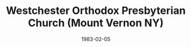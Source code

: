 ---
date: &id001 1983-02-05
end_date: null
location:
  address: 56 West Sydney Avenue
  city: Mount Vernon
  state: NY
minister:
- end: 1992-01-01
  name: Gregory Reynolds
  start: 1983-02-05
  type: pastor
- end: 1996-01-01
  name: Jack Sawyer
  start: 1994-01-01
  type: pastor
- end: null
  name: Daniel Osborne
  start: 1996-01-01
  type: pastor
ministers:
- Gregory Reynolds
- Jack Sawyer
- Daniel Osborne
name: Westchester Orthodox Presbyterian Church
names:
- end: null
  name: Westchester Orthodox Presbyterian Church
  start: 1983-02-05
origination_date: *id001
raw_data: "NY Mount Vernon\nWestchester Orthodox Presbyterian Church (February\
  \ 5, 1983- )\n56 West Sidney Avenue\nPastors: Gregory Reynolds, 1983-92\nJack Sawyer,\
  \ 1994\u201396\nDaniel Osborne, 1996"
received_from: null
states:
- NY
status:
  active: true
  end_date: null
  reason: null
  received_from: null
  withdrawal_to: null
title: Westchester Orthodox Presbyterian Church (Mount Vernon NY)

---